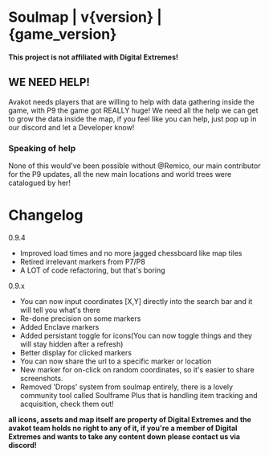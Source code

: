 # Soulmap | v{version} | {game_version}

#### This project is not affiliated with Digital Extremes!

## WE NEED HELP!
Avakot needs players that are willing to help with data gathering inside the game, with P9 the game got REALLY huge! We need all the help we can get to grow the data inside the map, if you feel like you can help, just pop up in our discord and let a Developer know!

### Speaking of help
None of this would've been possible without @Remico, our main contributor for the P9 updates, all the new main locations and world trees were catalogued by her!

# Changelog 
0.9.4
- Improved load times and no more jagged chessboard like map tiles
- Retired irrelevant markers from P7/P8
- A LOT of code refactoring, but that's boring

0.9.x
- You can now input coordinates [X,Y] directly into the search bar and it will tell you what's there
- Re-done precision on some markers
- Added Enclave markers
- Added persistant toggle for icons(You can now toggle things and they will stay hidden after a refresh)
- Better display for clicked markers
- You can now share the url to a specific marker or location
- New marker for on-click on random coordinates, so it's easier to share screenshots.
- Removed 'Drops' system from soulmap entirely, there is a lovely community tool called Soulframe Plus that is handling item tracking and acquisition, check them out!


__all icons, assets and map itself are property of Digital Extremes and the avakot team holds no right to any of it, if you're a member of Digital Extremes and wants to take any content down please contact us via discord!__